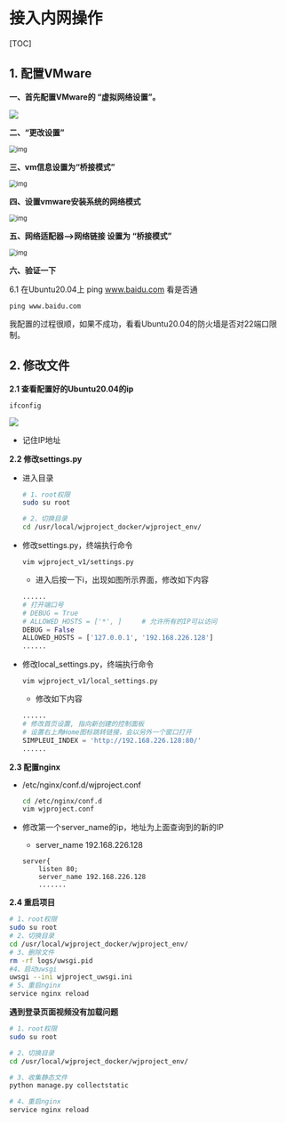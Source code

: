 # 接入内网操作

[TOC]

##  1. 配置VMware

**一、首先配置VMware的 “虚拟网络设置”。**

![](IMG/1254583-20200314214723584-1407101411.png)

 

 **二、“更改设置”**

<img src="IMG/1254583-20200314215144701-1130077339.png" alt="img" style="zoom:80%;" />

**三、vm信息设置为“桥接模式”**

<img src="IMG/1254583-20200314215326879-737442489.png" alt="img" style="zoom:80%;" />



 **四、设置vmware安装系统的网络模式**

<img src="IMG/1254583-20200314215521188-1145557232.png" alt="img" style="zoom:80%;" />





**五、网络适配器-->网络链接 设置为 “桥接模式”**

<img src="IMG/1254583-20200314215925764-2048811284.png" alt="img" style="zoom:80%;" />



 **六、验证一下**

6.1 在Ubuntu20.04上 ping www.baidu.com 看是否通

```
ping www.baidu.com 
```

我配置的过程很顺，如果不成功，看看Ubuntu20.04的防火墙是否对22端口限制。





## 2. 修改文件

**2.1 查看配置好的Ubuntu20.04的ip**

```
ifconfig
```

![](IMG/微信截图_20210825220122.png)

- 记住IP地址

  

**2.2 修改settings.py**

- 进入目录

  ```bash
  # 1、root权限
  sudo su root
  
  # 2、切换目录
  cd /usr/local/wjproject_docker/wjproject_env/
  ```

  

- 修改settings.py，终端执行命令

  ```
  vim wjproject_v1/settings.py
  ```

  - 进入后按一下i，出现如图所示界面，修改如下内容

  ```python
  ......
  # 打开端口号
  # DEBUG = True
  # ALLOWED_HOSTS = ['*', ] 	# 允许所有的IP可以访问
  DEBUG = False
  ALLOWED_HOSTS = ['127.0.0.1', '192.168.226.128']
  ......
  ```



- 修改local_settings.py，终端执行命令

  ```
  vim wjproject_v1/local_settings.py
  ```

  - 修改如下内容
  
  ```python
  ......
  # 修改首页设置, 指向新创建的控制面板
  # 设置右上角Home图标跳转链接，会以另外一个窗口打开
  SIMPLEUI_INDEX = 'http://192.168.226.128:80/'
  ......
  ```
  
  

**2.3 配置nginx**

- /etc/nginx/conf.d/wjproject.conf

  ```bash
  cd /etc/nginx/conf.d
  vim wjproject.conf
  ```

- 修改第一个server_name的ip，地址为上面查询到的新的IP

  - server_name 192.168.226.128
  
  ```
  server{
      listen 80;
      server_name 192.168.226.128
      .......
  ```
  
  

**2.4 重启项目**

```bash
# 1、root权限
sudo su root
# 2、切换目录
cd /usr/local/wjproject_docker/wjproject_env/
# 3、删除文件
rm -rf logs/uwsgi.pid
#4、启动uwsgi
uwsgi --ini wjproject_uwsgi.ini
# 5、重启nginx
service nginx reload
```



**遇到登录页面视频没有加载问题**

```bash
# 1、root权限
sudo su root

# 2、切换目录
cd /usr/local/wjproject_docker/wjproject_env/

# 3、收集静态文件
python manage.py collectstatic

# 4、重启nginx
service nginx reload
```

